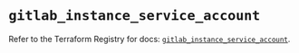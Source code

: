 # `gitlab_instance_service_account`

Refer to the Terraform Registry for docs: [`gitlab_instance_service_account`](https://registry.terraform.io/providers/gitlabhq/gitlab/17.7.0/docs/resources/instance_service_account).
